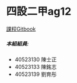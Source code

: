 # 四設二甲ag12

[課程Gitbook](https://legacy.gitbook.com/book/s40523139/group-12/details)

##### 本組組員:
* 40523130 陳士正
* 40523133 陳銘志
* 40523139 劉育彤
